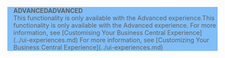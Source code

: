 <blockquote STYLE="background: #81BEF7;border-left:None"><span data-ttu-id="ae80c-101"><b>ADVANCED</b></span><span class="sxs-lookup"><span data-stu-id="ae80c-101"><b>ADVANCED</b></span></span><br /><span data-ttu-id="ae80c-102">This functionality is only available with the Advanced experience.</span><span class="sxs-lookup"><span data-stu-id="ae80c-102">This functionality is only available with the Advanced experience.</span></span> <span data-ttu-id="ae80c-103">For more information, see [Customising Your Business Central Experience](../ui-experiences.md) </span><span class="sxs-lookup"><span data-stu-id="ae80c-103">For more information, see [Customizing Your Business Central Experience](../ui-experiences.md) </span></span></blockquote>
